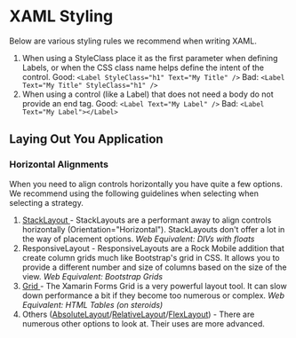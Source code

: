 # XAML Styling

Below are various styling rules we recommend when writing XAML.

1. When using a StyleClass place it as the first parameter when defining Labels, or when the CSS class name helps define the intent of the control.   Good: `<Label StyleClass="h1" Text="My Title" />` Bad: `<Label Text="My Title" StyleClass="h1" />` 
2. When using a control \(like a Label\) that does not need a body do not provide an end tag.  Good: `<Label Text="My Label" />` Bad: `<Label Text="My Label"></Label>` 

## Laying Out You Application

### Horizontal Alignments

When you need to align controls horizontally you have quite a few options. We recommend using the following guidelines when selecting when selecting a strategy.

1. [StackLayout ](https://docs.microsoft.com/en-us/xamarin/xamarin-forms/user-interface/layouts/stacklayout)- StackLayouts are a performant away to align controls horizontally \(Orientation="Horizontal"\). StackLayouts don't offer a lot in the way of placement options. _Web Equivalent: DIVs with floats_ 
2.  ResponsiveLayout - ResponsiveLayouts are a Rock Mobile addition that create column grids much like Bootstrap's grid in CSS. It allows you to provide a different number and size of columns based on the size of the view. _Web Equivalent: Bootstrap Grids_ 
3. [Grid ](https://docs.microsoft.com/en-us/xamarin/xamarin-forms/user-interface/layouts/grid)- The Xamarin Forms Grid is a very powerful layout tool. It can slow down performance a bit if they become too numerous or complex.    _Web Equivalent: HTML Tables \(on steroids\)_ 
4. Others \([AbsoluteLayout](https://docs.microsoft.com/en-us/xamarin/xamarin-forms/user-interface/layouts/absolute-layout)/[RelativeLayout](https://docs.microsoft.com/en-us/xamarin/xamarin-forms/user-interface/layouts/relative-layout)/[FlexLayout](https://docs.microsoft.com/en-us/xamarin/xamarin-forms/user-interface/layouts/flex-layout)\) - There are numerous other options to look at. Their uses are more advanced. 

